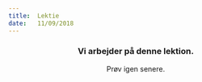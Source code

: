 ```yaml
---
title:  Lektie
date:   11/09/2018
---
```


### <center>Vi arbejder på denne lektion.</center>
<center>Prøv igen senere.</center>